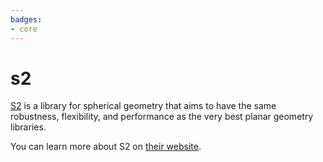 ```yaml
---
badges:
- core
---
```

# s2

[S2](https://s2geometry.io/) is a library for spherical geometry that aims to have the same robustness, flexibility, and performance as the very best planar geometry libraries.

You can learn more about S2 on [their website](https://s2geometry.io/about/overview).
